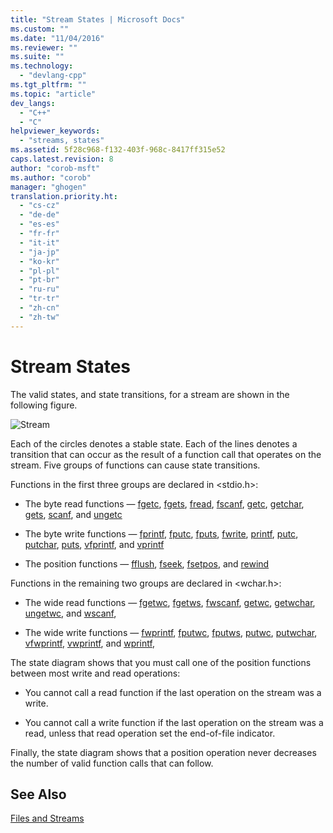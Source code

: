 ```yaml
---
title: "Stream States | Microsoft Docs"
ms.custom: ""
ms.date: "11/04/2016"
ms.reviewer: ""
ms.suite: ""
ms.technology: 
  - "devlang-cpp"
ms.tgt_pltfrm: ""
ms.topic: "article"
dev_langs: 
  - "C++"
  - "C"
helpviewer_keywords: 
  - "streams, states"
ms.assetid: 5f28c968-f132-403f-968c-8417ff315e52
caps.latest.revision: 8
author: "corob-msft"
ms.author: "corob"
manager: "ghogen"
translation.priority.ht: 
  - "cs-cz"
  - "de-de"
  - "es-es"
  - "fr-fr"
  - "it-it"
  - "ja-jp"
  - "ko-kr"
  - "pl-pl"
  - "pt-br"
  - "ru-ru"
  - "tr-tr"
  - "zh-cn"
  - "zh-tw"
---
```

# Stream States
The valid states, and state transitions, for a stream are shown in the following figure.  
  
 ![Stream](../c-runtime-library/media/stream.gif "stream")  
  
 Each of the circles denotes a stable state. Each of the lines denotes a transition that can occur as the result of a function call that operates on the stream. Five groups of functions can cause state transitions.  
  
 Functions in the first three groups are declared in \<stdio.h>:  
  
-   The byte read functions — [fgetc](../c-runtime-library/reference/fgetc-fgetwc.md), [fgets](../c-runtime-library/reference/fgets-fgetws.md), [fread](../c-runtime-library/reference/fread.md), [fscanf](../c-runtime-library/reference/fscanf-fscanf-l-fwscanf-fwscanf-l.md), [getc](../c-runtime-library/reference/getc-getwc.md), [getchar](../c-runtime-library/reference/getc-getwc.md), [gets](../c-runtime-library/gets-getws.md), [scanf](../c-runtime-library/reference/scanf-scanf-l-wscanf-wscanf-l.md), and [ungetc](../c-runtime-library/reference/ungetc-ungetwc.md)  
  
-   The byte write functions — [fprintf](../c-runtime-library/reference/fprintf-fprintf-l-fwprintf-fwprintf-l.md), [fputc](../c-runtime-library/reference/fputc-fputwc.md), [fputs](../c-runtime-library/reference/fputs-fputws.md), [fwrite](../c-runtime-library/reference/fwrite.md), [printf](../c-runtime-library/reference/printf-printf-l-wprintf-wprintf-l.md), [putc](../c-runtime-library/reference/putc-putwc.md), [putchar](../c-runtime-library/reference/putc-putwc.md), [puts](../c-runtime-library/reference/puts-putws.md), [vfprintf](../c-runtime-library/reference/vfprintf-vfprintf-l-vfwprintf-vfwprintf-l.md), and [vprintf](../c-runtime-library/reference/vprintf-vprintf-l-vwprintf-vwprintf-l.md)  
  
-   The position functions — [fflush](../c-runtime-library/reference/fflush.md), [fseek](../c-runtime-library/reference/fseek-fseeki64.md), [fsetpos](../c-runtime-library/reference/fsetpos.md), and [rewind](../c-runtime-library/reference/rewind.md)  
  
 Functions in the remaining two groups are declared in \<wchar.h>:  
  
-   The wide read functions — [fgetwc](../c-runtime-library/reference/fgetc-fgetwc.md), [fgetws](../c-runtime-library/reference/fgets-fgetws.md), [fwscanf](../c-runtime-library/reference/fscanf-fscanf-l-fwscanf-fwscanf-l.md), [getwc](../c-runtime-library/reference/getc-getwc.md), [getwchar](../c-runtime-library/reference/getc-getwc.md), [ungetwc](../c-runtime-library/reference/ungetc-ungetwc.md), and [wscanf](../c-runtime-library/reference/scanf-scanf-l-wscanf-wscanf-l.md),  
  
-   The wide write functions — [fwprintf](../c-runtime-library/reference/fprintf-fprintf-l-fwprintf-fwprintf-l.md), [fputwc](../c-runtime-library/reference/fputc-fputwc.md), [fputws](../c-runtime-library/reference/fputs-fputws.md), [putwc](../c-runtime-library/reference/putc-putwc.md), [putwchar](../c-runtime-library/reference/fputc-fputwc.md), [vfwprintf](../c-runtime-library/reference/vfprintf-vfprintf-l-vfwprintf-vfwprintf-l.md), [vwprintf](../c-runtime-library/reference/vprintf-vprintf-l-vwprintf-vwprintf-l.md), and [wprintf](../c-runtime-library/reference/printf-printf-l-wprintf-wprintf-l.md),  
  
 The state diagram shows that you must call one of the position functions between most write and read operations:  
  
-   You cannot call a read function if the last operation on the stream was a write.  
  
-   You cannot call a write function if the last operation on the stream was a read, unless that read operation set the end-of-file indicator.  
  
 Finally, the state diagram shows that a position operation never decreases the number of valid function calls that can follow.  
  
## See Also  
 [Files and Streams](../c-runtime-library/files-and-streams.md)